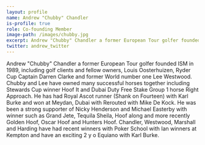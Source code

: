 ```yaml
---
layout: profile
name: Andrew "Chubby" Chandler
is-profile: true
role: Co-founding Member
image-path: /images/chubby.jpg
excerpt: Andrew "Chubby" Chandler a former European Tour golfer founded ISM in 1989, including golf clients and fellow owners, Louis Oosterhuizen, Ryder Cup Captain Darren Clarke and former World number one Lee Westwood.
twitter: andrew_twitter
---
```


Andrew "Chubby" Chandler a former European Tour golfer founded ISM in 1989, including golf clients and fellow owners, Louis Oosterhuizen, Ryder Cup Captain Darren Clarke and former World number one Lee Westwood. Chubby and Lee have owned many successful horses together including Stewards Cup winner Hoof It and Dubai Duty Free Stake Group 1 horse Right Approach. He has had Royal Ascot runner (Shank on Fourteen) with Karl Burke and won at Meydan, Dubai with Rerouted with Mike De Kock. He was been a strong supporter of Nicky Henderson and Michael Easterby with winner such as Grand Jete, Tequila Sheila, Hoof along and more recently Golden Hoof, Oscar Hoof and Hunters Hoof. Chandler, Westwood, Marshall and Harding have had recent winners with Poker School with Ian winners at Kempton and have an exciting 2 y o Equiano with Karl Burke.